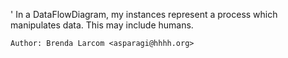 '
	In a DataFlowDiagram, my instances represent a process which manipulates data.  This may include humans.

	Author: Brenda Larcom <asparagi@hhhh.org>